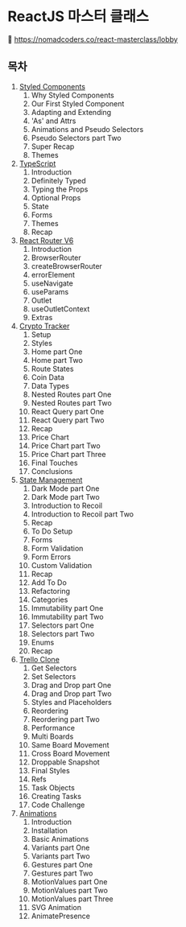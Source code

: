 # ReactJS 마스터 클래스

🔗 https://nomadcoders.co/react-masterclass/lobby

## 목차

1. [Styled Components](./01_00_Style_Components.md)
    1. Why Styled Components
    2. Our First Styled Component
    3. Adapting and Extending
    4. 'As' and Attrs
    5. Animations and Pseudo Selectors
    6. Pseudo Selectors part Two
    7. Super Recap
    8. Themes
2. [TypeScript](./02_00_TypeScript.md)
    1. Introduction
    2. Definitely Typed
    3. Typing the Props
    4. Optional Props
    5. State
    6. Forms
    7. Themes
    8. Recap
3. [React Router V6](./03_00_React_Router.md)
    1. Introduction
    2. BrowserRouter
    3. createBrowserRouter
    4. errorElement
    5. useNavigate
    6. useParams
    7. Outlet
    8. useOutletContext
    9. Extras
4. [Crypto Tracker](./04_00_Crypto_Tracker.md)
    1. Setup
    2. Styles
    3. Home part One 
    4. Home part Two
    5. Route States
    6. Coin Data
    7. Data Types
    8. Nested Routes part One
    9. Nested Routes part Two
    10. React Query part One
    11. React Query part Two
    12. Recap
    13. Price Chart
    14. Price Chart part Two
    15. Price Chart part Three
    16. Final Touches
    17. Conclusions
5. [State Management](./05_00_State_Management.md)
    1. Dark Mode part One
    2. Dark Mode part Two
    3. Introduction to Recoil
    4. Introduction to Recoil part Two
    5. Recap
    6. To Do Setup
    7. Forms
    8. Form Validation
    9. Form Errors
    10. Custom Validation
    11. Recap
    12. Add To Do
    13. Refactoring
    14. Categories
    15. Immutability part One
    16. Immutability part Two 
    17. Selectors part One
    18. Selectors part Two
    19. Enums
    20. Recap
6. [Trello Clone](./06_00_Trello_Clone.md)
    1. Get Selectors
    2. Set Selectors
    3. Drag and Drop part One
    4. Drag and Drop part Two
    5. Styles and Placeholders
    6. Reordering
    7. Reordering part Two
    8. Performance
    9. Multi Boards 
    10. Same Board Movement
    11. Cross Board Movement
    12. Droppable Snapshot
    13. Final Styles
    14. Refs
    15. Task Objects
    16. Creating Tasks
    17. Code Challenge
7. [Animations](./07_00_Animations.md)
    1. Introduction
    2. Installation
    3. Basic Animations
    4. Variants part One
    5. Variants part Two
    6. Gestures part One
    7. Gestures part Two
    8. MotionValues part One
    9. MotionValues part Two
    10. MotionValues part Three
    11. SVG Animation
    12. AnimatePresence